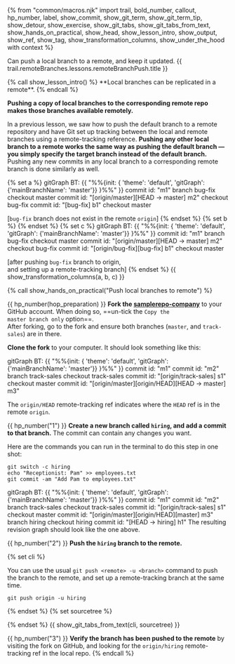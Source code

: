 {% from "common/macros.njk" import trail, bold_number, callout, hp_number, label, show_commit, show_git_term, show_git_term_tip, show_detour, show_exercise, show_git_tabs, show_git_tabs_from_text, show_hands_on_practical, show_head, show_lesson_intro, show_output, show_ref, show_tag, show_transformation_columns, show_under_the_hood with context %}

<span id="prereqs"></span>
<span id="outcomes">Can push a local branch to a remote, and keep it updated.</span>
<span id="title">{{ trail.remoteBranches.lessons.remoteBranchPush.title }}</span>

<div id="body">
{% call show_lesson_intro() %}
**Local branches can be replicated in a remote**.
{% endcall %}

**Pushing a copy of local branches to the corresponding remote repo makes those branches available remotely.**

In a previous lesson, we saw how to push the default branch to a remote repository and have Git set up tracking between the local and remote branches using a remote-tracking reference. **Pushing any other local branch to a remote works the same way as pushing the default branch — you simply specify the target branch instead of the default branch.** Pushing any new commits in any local branch to a corresponding remote branch is done similarly as well.

{% set a %} <!-- ------ start: transformation columns --------------->
<mermaid>
gitGraph BT:
    {{ "%%{init: { 'theme': 'default', 'gitGraph': {'mainBranchName': 'master'}} }%%" }}
    commit id: "m1"
    branch bug-fix
    checkout master
    commit id: "[origin/master][HEAD → master] m2"
    checkout bug-fix
    commit id: "[bug-fix] b1"
    checkout master
</mermaid>

[`bug-fix` branch does not exist in the remote `origin`]
{% endset %}
{% set b %} {% endset %}
{% set c %}
<mermaid>
gitGraph BT:
    {{ "%%{init: { 'theme': 'default', 'gitGraph': {'mainBranchName': 'master'}} }%%" }}
    commit id: "m1"
    branch bug-fix
    checkout master
    commit id: "[origin/master][HEAD → master] m2"
    checkout bug-fix
    commit id: "[origin/bug-fix][bug-fix] b1"
    checkout master
</mermaid>

[after pushing `bug-fix` branch to origin,<br>
 and setting up a remote-tracking branch]
{% endset %}
{{ show_transformation_columns(a, b, c) }}
<!-- ------ end: transformation columns -------------------------------->


<!-- ================== start: HANDS-ON =========================== -->
{% call show_hands_on_practical("Push local branches to remote")  %}

<!-- commands to create samplerepo-company

mkdir samplerepo-company
cd samplerepo-company
git init
echo "Employees" >> employees.txt
git add .
git commit -m "Add employees.txt"
echo "Vendors" >> vendors.txt
git add .
git commit -m "Add vendors.txt"
git switch -c track-sales
echo "Sales" >> sales.txt
git add .
git commit -m "Add sales.txt"
git checkout master
echo "Manager: Michael Scott" >> employees.txt
git commit -am "Add Michael to employees.txt"
-->


{{ hp_number(hop_preparation) }} **Fork the [samplerepo-company](https://github.com/se-edu/samplerepo-company)** to your GitHub account. When doing so, ==un-tick the <code>Copy the master branch only</code> option==.<br>
After forking, go to the fork and ensure both branches (`master`, and `track-sales`) are in there.

**Clone the fork** to your computer. It should look something like this:

<mermaid>
gitGraph BT:
    {{ "%%{init: { 'theme': 'default', 'gitGraph': {'mainBranchName': 'master'}} }%%" }}
    commit id: "m1"
    commit id: "m2"
    branch track-sales
    checkout track-sales
    commit id: "[origin/track-sales] s1"
    checkout master
    commit id: "[origin/master][origin/HEAD][HEAD → master] m3"
</mermaid>

<box type="info" seamless>

The `origin/HEAD` remote-tracking ref indicates where the `HEAD` ref is in the remote `origin`.
</box>

{{ hp_number("1") }} **Create a new branch called `hiring`, and add a commit to that branch.** The commit can contain any changes you want.

<box type="tip" seamless>

Here are the commands you can run in the terminal to do this step in one shot:

```bash{.no-line-numbers}
git switch -c hiring
echo "Receptionist: Pam" >> employees.txt
git commit -am "Add Pam to employees.txt"
```
</box>

<mermaid>
gitGraph BT:
    {{ "%%{init: { 'theme': 'default', 'gitGraph': {'mainBranchName': 'master'}} }%%" }}
    commit id: "m1"
    commit id: "m2"
    branch track-sales
    checkout track-sales
    commit id: "[origin/track-sales] s1"
    checkout master
    commit id: "[origin/master][origin/HEAD][master] m3"
    branch hiring
    checkout hiring
    commit id: "[HEAD → hiring] h1"
</mermaid>
 The resulting revision graph should look like the one above.

{{ hp_number("2") }} **Push the `hiring` branch to the remote.**

{% set cli %} <!-- ------ start: Git Tabs --------------->

You can use the usual `git push <remote> -u <branch>` command to push the branch to the remote, and set up a remote-tracking branch at the same time.

```bash{.no-line-numbers}
git push origin -u hiring
```
{% endset %}
{% set sourcetree %}

<pic src="images/sourcetreeRightClickToPush.png" width="500" />
{% endset %}
{{ show_git_tabs_from_text(cli, sourcetree) }}
<!-- ------ end: Git Tabs -------------------------------->

{{ hp_number("3") }} **Verify the branch has been pushed to the remote** by visiting the fork on GitHub, and looking for the `origin/hiring` remote-tracking ref in the local repo.
{% endcall %}<!-- ===== end: HANDS-ON ============================ -->

</div>
<div id="extras">
</div>
